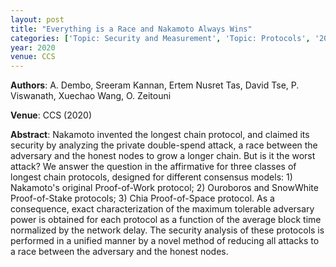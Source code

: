 ```yaml
---
layout: post
title: "Everything is a Race and Nakamoto Always Wins"
categories: ['Topic: Security and Measurement', 'Topic: Protocols', '2020', 'Venue: CCS']
year: 2020
venue: CCS
---
```

**Authors**: A. Dembo, Sreeram Kannan, Ertem Nusret Tas, David Tse, P. Viswanath, Xuechao Wang, O. Zeitouni

**Venue**: CCS (2020)

**Abstract**: Nakamoto invented the longest chain protocol, and claimed its security by analyzing the private double-spend attack, a race between the adversary and the honest nodes to grow a longer chain. But is it the worst attack? We answer the question in the affirmative for three classes of longest chain protocols, designed for different consensus models: 1) Nakamoto's original Proof-of-Work protocol; 2) Ouroboros and SnowWhite Proof-of-Stake protocols; 3) Chia Proof-of-Space protocol. As a consequence, exact characterization of the maximum tolerable adversary power is obtained for each protocol as a function of the average block time normalized by the network delay. The security analysis of these protocols is performed in a unified manner by a novel method of reducing all attacks to a race between the adversary and the honest nodes.
